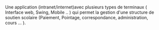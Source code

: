 Une application (intranet/internet)avec plusieurs types de terminaux ( Interface web, Swing, Mobile .. ) qui permet la gestion d'une structure de soutien scolaire (Paiement, Pointage, correspondance, administration, cours ... ).